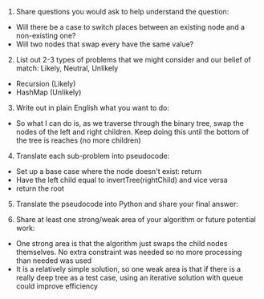 1. Share questions you would ask to help understand the question:
- Will there be a case to switch places between an existing node and a non-existing one?
- Will two nodes that swap every have the same value?

2. List out 2-3 types of problems that we might consider and our belief of match: Likely, Neutral, Unlikely
- Recursion (Likely)
- HashMap (Unlikely)
  
3. Write out in plain English what you want to do: 
- So what I can do is, as we traverse through the binary tree, swap the nodes of the left and right children. Keep doing this until the bottom of the tree is reaches (no more children)


4. Translate each sub-problem into pseudocode:
- Set up a base case where the node doesn't exist: return
- Have the left child equal to invertTree(rightChild) and vice versa
- return the root 

5. Translate the pseudocode into Python and share your final answer:
  <!--class Solution:
    def invertTree(self, root: Optional[TreeNode]) -> Optional[TreeNode]:
        if not root: 
            return 

        root.left, root.right = self.invertTree(root.right), self.invertTree(root.left)

        return root -->

6. Share at least one strong/weak area of your algorithm or future potential work:
- One strong area is that the algorithm just swaps the child nodes themselves. No extra constraint was needed so no more processing than needed was used
- It is a relatively simple solution, so one weak area is that if there is a really deep tree as a test case, using an iterative solution with queue could improve efficiency 